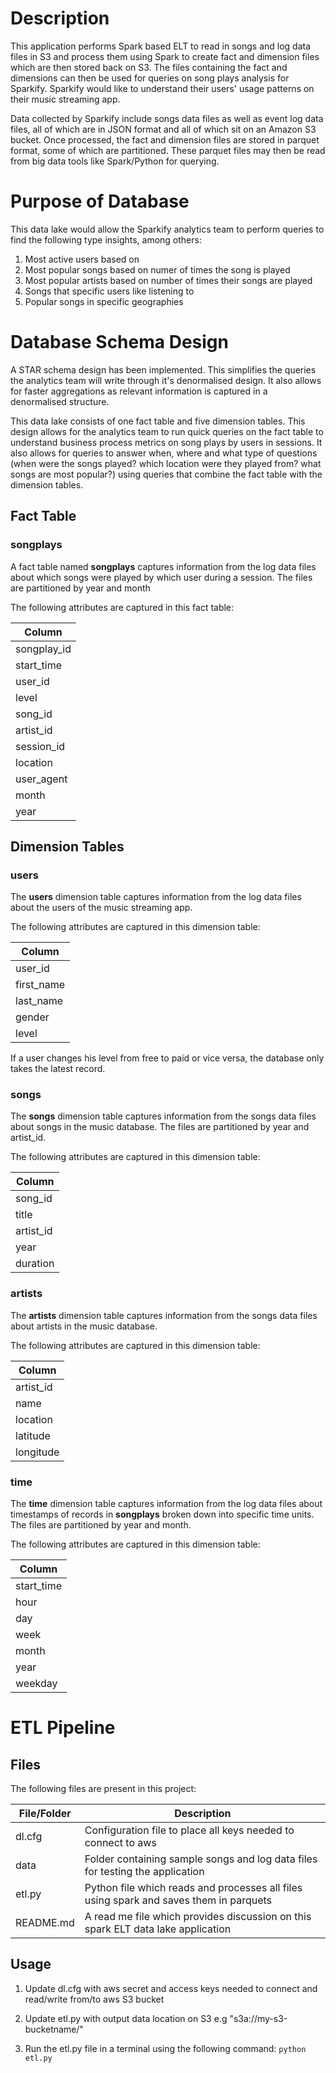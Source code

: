 # Description
This application performs Spark based ELT to read in songs and log data files in S3 and process them using Spark to create fact and dimension files which are then stored back on S3. The files containing the fact and dimensions can then be used for queries on song plays analysis for Sparkify. Sparkify would like to understand their users' usage patterns on their music streaming app.

Data collected by Sparkify include songs data files as well as event log data files, all of which are in JSON format and all of which sit on an Amazon S3 bucket. Once processed, the fact and dimension files are stored in parquet format, some of which are partitioned. These parquet files may then be read from big data tools like Spark/Python for querying.

# Purpose of Database
This data lake would allow the Sparkify analytics team to perform queries to find the following type insights, among others:

1. Most active users based on 
2. Most popular songs based on numer of times the song is played
3. Most popular artists based on number of times their songs are played
4. Songs that specific users like listening to
5. Popular songs in specific geographies

# Database Schema Design
A STAR schema design has been implemented. This simplifies the queries the analytics team will write through it's denormalised design. It also allows for faster aggregations as relevant information is captured in a denormalised structure.

This data lake consists of one fact table and five dimension tables. This design allows for the analytics team to run quick queries on the fact table to understand business process metrics on song plays by users in sessions. It also allows for queries to answer when, where and what type of questions (when were the songs played? which location were they played from? what songs are most popular?) using queries that combine the fact table with the dimension tables.


## Fact Table
### songplays
A fact table named **songplays** captures information from the log data files about which songs were played by which user during a session. The files are partitioned by year and month

The following attributes are captured in this fact table:

| Column      |
|-------------|
| songplay_id |
| start_time  |
| user_id     |
| level       |
| song_id     |
| artist_id   |
| session_id  |
| location    |
| user_agent  |
| month       |
| year        |

## Dimension Tables
### users
The **users** dimension table captures information from the log data files about the users of the music streaming app.

The following attributes are captured in this dimension table:

| Column     |
|------------|
| user_id    |
| first_name |
| last_name  |
| gender     |
| level      |

If a user changes his level from free to paid or vice versa, the database only takes the latest record.

### songs
The **songs** dimension table captures information from the songs data files about songs in the music database. The files are partitioned by year and artist_id.

The following attributes are captured in this dimension table:

| Column    |
|-----------|
| song_id   |
| title     |
| artist_id |
| year      |
| duration  |

### artists
The **artists** dimension table captures information from the songs data files about artists in the music database.

The following attributes are captured in this dimension table:

| Column    |
|-----------|
| artist_id |
| name      |
| location  |
| latitude  |
| longitude |

### time
The **time** dimension table captures information from the log data files about timestamps of records in **songplays** broken down into specific time units. The files are partitioned by year and month.

The following attributes are captured in this dimension table:

| Column     |
|------------|
| start_time |
| hour       |
| day        |
| week       |
| month      |
| year       |
| weekday    |

# ETL Pipeline
## Files
The following files are present in this project:

| File/Folder      | Description                                                                                 |
|------------------|---------------------------------------------------------------------------------------------|
| dl.cfg           | Configuration file to place all keys needed to connect to aws                               |
| data             | Folder containing sample songs and log data files for testing the application               |
| etl.py           | Python file which reads and processes all files using spark and saves them in parquets      |
| README.md        | A read me file which provides discussion on this spark ELT data lake application            |

## Usage

1. Update dl.cfg with aws secret and access keys needed to connect and read/write from/to aws S3 bucket

2. Update etl.py with output data location on S3 e.g "s3a://my-s3-bucketname/"

3. Run the etl.py file in a terminal using the following command:
```python etl.py```

